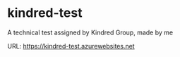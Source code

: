 # kindred-test
A technical test assigned by Kindred Group, made by me

URL: https://kindred-test.azurewebsites.net
